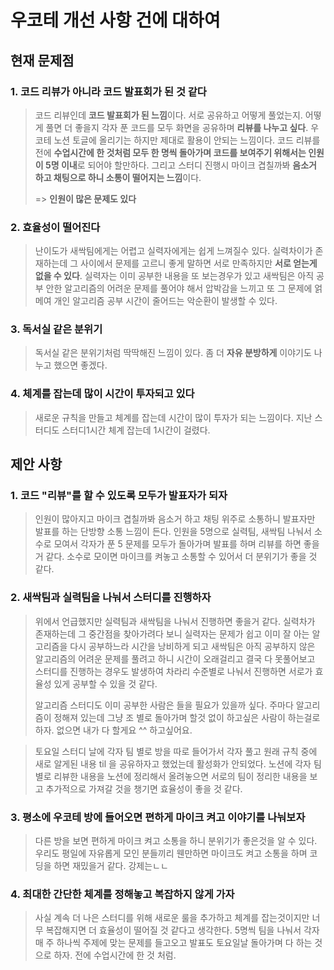 # 우코테 개선 사항 건에 대하여



## 현재 문제점

### 1. 코드 리뷰가 아니라 코드 발표회가 된 것 같다

> 코드 리뷰인데 **코드 발표회가 된 느낌**이다. 서로 공유하고 어떻게 풀었는지. 어떻게 풀면 더 좋을지 각자 푼 코드를 모두 화면을 공유하며 **리뷰를 나누고 싶다**. 우코테 노션 토글에 올리기는 하지만 제대로 활용이 안되는 느낌이다. 코드 리뷰를 전에 **수업시간에 한 것처럼 모두 한 명씩 돌아가며 코드를 보여주기 위해서는 인원이 5명 이내**로 되어야 할만하다. 그리고 스터디 진행시 마이크 겹칠까봐 **음소거 하고 채팅으로 하니 소통이 떨어지는 느낌**이다.
>
>  => **인원이 많은 문제도 있다**

### 2. 효율성이 떨어진다

> 난이도가 새싹팀에게는 어렵고 실력자에게는 쉽게 느껴질수 있다. 실력차이가 존재하는데 그 사이에서 문제를 고르니 좋게 말하면 서로 만족하지만 **서로 얻는게 없을 수 있다**. 실력자는 이미 공부한 내용을 또 보는경우가 있고 새싹팀은 아직 공부 안한 알고리즘의 어려운 문제를 풀어야 해서 압박감을 느끼고 또 그 문제에 얽메여 개인 알고리즘 공부 시간이 줄어드는 악순환이 발생할 수 있다.

### 3. 독서실 같은 분위기

> 독서실 같은 분위기처럼 딱딱해진 느낌이 있다. 좀 더 **자유 분방하게** 이야기도 나누고 했으면 좋겠다.

### 4. 체계를 잡는데 많이 시간이 투자되고 있다

> 새로운 규칙을 만들고 체계를 잡는데 시간이 많이 투자가 되는 느낌이다. 지난 스터디도 스터디1시간 체계 잡는데 1시간이 걸렸다.



## 제안 사항

### 1. 코드 "리뷰"를 할 수 있도록 모두가 발표자가 되자

> 인원이 많아지고 마이크 겹칠까봐 음소거 하고 채팅 위주로 소통하니 발표자만 발표를 하는 단방향 소통 느낌이 든다. 인원을 5명으로 실력팀, 새싹팀 나눠서 소수로 모여서 각자가 푼 5 문제를 모두가 돌아가며 발표를 하며 리뷰를 하면 좋을거 같다. 소수로 모이면 마이크를 켜놓고 소통할 수 있어서 더 분위기가 좋을 것 같다.

### 2. 새싹팀과 실력팀을 나눠서 스터디를 진행하자

> 위에서 언급했지만 실력팀과 새싹팀을 나눠서 진행하면 좋을거 같다. 실력차가 존재하는데 그 중간점을 찾아가려다 보니 실력자는 문제가 쉽고 이미 잘 아는 알고리즘을 다시 공부하느라 시간을 낭비하게 되고 새싹팀은 아직 공부하지 않은 알고리즘의 어려운 문제를 풀려고 하니 시간이 오래걸리고 결국 다 못풀어보고 스터디를 진행하는 경우도 발생하여 차라리 수준별로 나눠서 진행하면 서로가 효율성 있게 공부할 수 있을 것 같다.
>
> 알고리즘 스터디도 이미 공부한 사람은 들을 필요가 있을까 싶다. 주마다 알고리즘이 정해져 있는데 그냥 조 별로 돌아가며 할것 없이 하고싶은 사람이 하는걸로 하자. 없으면 내가 다 할게요 ^^ 하고싶어요.

> 토요일 스터디 날에 각자 팀 별로 방을 따로 들어가서 각자 풀고 원래 규칙 중에 새로 알게된 내용 til 을 공유하자고 했었는데 활성화가 안되었다. 노션에 각자 팀별로 리뷰한 내용을 노션에 정리해서 올려놓으면 서로의 팀이 정리한 내용을 보고 추가적으로 가져갈 것을 챙기면 효율성이 좋을 것 같다.

### 3.  평소에 우코테 방에 들어오면 편하게 마이크 켜고 이야기를 나눠보자

> 다른 방을 보면 편하게 마이크 켜고 소통을 하니 분위기가 좋은것을 알 수 있다. 우리도 평일에 자유롭게 모인 분들끼리 웬만하면 마이크도 켜고 소통을 하며 코딩을 하면 재밌을거 같다. 강제는ㄴㄴ

### 4. 최대한 간단한 체계를 정해놓고 복잡하지 않게 가자

> 사실 계속 더 나은 스터디를 위해 새로운 룰을 추가하고 체계를 잡는것이지만 너무 복잡해지면 더 효율성이 떨어질 것 같다고 생각한다. 5명씩 팀을 나눠서 각자 매 주 하나씩 주제에 맞는 문제를 들고오고 발표도 토요일날 돌아가며 다 하는 것으로 하자. 전에 수업시간에 한 것 처럼.



